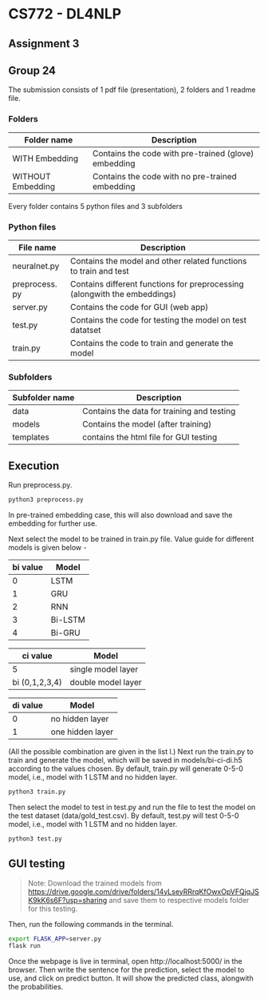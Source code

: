 # CS772 - DL4NLP
## Assignment 3

## Group 24

The submission consists of 1 pdf file (presentation), 2 folders and 1 readme file.

### Folders
| Folder name | Description |
| ------ | ------ |
| WITH Embedding | Contains the code with pre-trained (glove) embedding |
| WITHOUT Embedding | Contains the code with no pre-trained embedding |

Every folder contains 5 python files and 3 subfolders

### Python files
| File name | Description |
| ------ | ------ |
| neuralnet.&#8203;py | Contains the model and other related functions to train and test |
| preprocess.&#8203;py | Contains different functions for preprocessing (alongwith the embeddings) |
| server.&#8203;py | Contains the code for GUI (web app)  |
| test.&#8203;py | Contains the code for testing the model on test datatset |
| train.&#8203;py | Contains the code to train and generate the model |

### Subfolders
| Subfolder name | Description |
| ------ | ------ |
| data | Contains the data for training and testing |
| models | Contains the model (after training) |
| templates | contains the html file for GUI testing |

## Execution
Run preprocess.&#8203;py.

```sh
python3 preprocess.py
```

In pre-trained embedding case, this will also download and save the embedding for further use.

Next select the model to be trained in train.&#8203;py file. Value guide for different models is given below -

| bi value | Model |
| ------ | ------ |
| 0 | LSTM |
| 1 | GRU |
| 2 | RNN |
| 3 | Bi-LSTM |
| 4 | Bi-GRU |

| ci value | Model |
| ------ | ------ |
| 5 | single model layer |
| bi (0,1,2,3,4) | double model layer |

| di value | Model |
| ------ | ------ |
| 0 | no hidden layer |
| 1 | one hidden layer |

(All the possible combination are given in the list l.)
Next run the train.&#8203;py to train and generate the model, which will be saved in models/bi-ci-di.&#8203;h5 according to the values chosen. By default, train.&#8203;py will generate 0-5-0 model, i.e., model with 1 LSTM and no hidden layer.

```sh
python3 train.py
```

Then select the model to test in test.&#8203;py and run the file to test the model on the test dataset (data/gold_test.&#8203;csv). By default, test.&#8203;py will test 0-5-0 model, i.e., model with 1 LSTM and no hidden layer.

```sh
python3 test.py
```

## GUI testing
> Note: Download the trained models from https://drive.google.com/drive/folders/14yLseyRRrqKfOwxOpVFQjqJSK9kK6s6F?usp=sharing and save them to respective models folder for this testing.

Then, run the following commands in the terminal.
```sh
export FLASK_APP=server.py
flask run
```

Once the webpage is live in terminal, open http://localhost:5000/ in the browser.
Then write the sentence for the prediction, select the model to use, and click on predict button. It will show the predicted class, alongwith the probabilities.